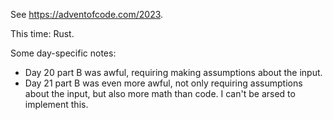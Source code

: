 See <https://adventofcode.com/2023>.

This time: Rust.

Some day-specific notes:
- Day 20 part B was awful, requiring making assumptions about the input.
- Day 21 part B was even more awful, not only requiring assumptions about the input,
    but also more math than code. I can't be arsed to implement this.
